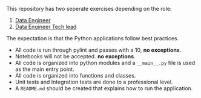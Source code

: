 This repository has two seperate exercises depending on the role:

1. [Data Engineer](./data_engineer/)
2. [Data Engineer Tech lead](./data_engineer_tech_lead)

The expectation is that the Python applications follow best practices.

* All code is run through pylint and passes with a 10, **no exceptions**.
* Notebooks will not be accepted. **no exceptions**. 
* All code is organized into python modules and a ```__main__.py``` file is used as the main entry point.
* All code is organized into functions and classes.
* Unit tests and Integration tests are done to a professional level.
* A ```README.md``` should be created that explains how to run the application. 
